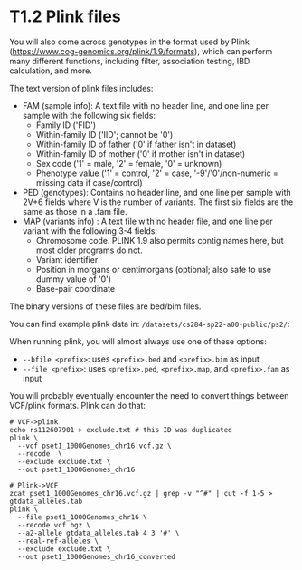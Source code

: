 # T1.2 Plink files

You will also come across genotypes in the format used by Plink (https://www.cog-genomics.org/plink/1.9/formats), which can perform many different functions, including filter, association testing, IBD calculation, and more.

The text version of plink files includes:

* FAM (sample info): A text file with no header line, and one line per sample with the following six fields:
  - Family ID ('FID')
  - Within-family ID ('IID'; cannot be '0')
  - Within-family ID of father ('0' if father isn't in dataset)
  - Within-family ID of mother ('0' if mother isn't in dataset)
  - Sex code ('1' = male, '2' = female, '0' = unknown)
  - Phenotype value ('1' = control, '2' = case, '-9'/'0'/non-numeric = missing data if case/control)
* PED (genotypes): Contains no header line, and one line per sample with 2V+6 fields where V is the number of variants. The first six fields are the same as those in a .fam file. 
* MAP (variants info) : A text file with no header file, and one line per variant with the following 3-4 fields:
  - Chromosome code. PLINK 1.9 also permits contig names here, but most older programs do not.
  - Variant identifier
  - Position in morgans or centimorgans (optional; also safe to use dummy value of '0')
  - Base-pair coordinate

The binary versions of these files are bed/bim files.

You can find example plink data in: `/datasets/cs284-sp22-a00-public/ps2/`:

When running plink, you will almost always use one of these options:
* `--bfile <prefix>`: uses `<prefix>.bed` and `<prefix>.bim` as input
* `--file <prefix>`: uses `<prefix>.ped`, `<prefix>.map`, and `<prefix>.fam` as input

You will probably eventually encounter the need to convert things between VCF/plink formats. Plink can do that:

```shell
# VCF->plink
echo rs112607901 > exclude.txt # this ID was duplicated
plink \
  --vcf pset1_1000Genomes_chr16.vcf.gz \
  --recode  \
  --exclude exclude.txt \
  --out pset1_1000Genomes_chr16

# Plink->VCF
zcat pset1_1000Genomes_chr16.vcf.gz | grep -v "^#" | cut -f 1-5 > gtdata_alleles.tab
plink \
  --file pset1_1000Genomes_chr16 \
  --recode vcf bgz \
  --a2-allele gtdata_alleles.tab 4 3 '#' \
  --real-ref-alleles \
  --exclude exclude.txt \
  --out pset1_1000Genomes_chr16_converted
```

